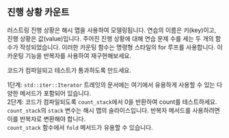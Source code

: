 ## 진행 상황 카운트

러스트링 진행 상황은 해시 맵을 사용하여 모델링됩니다. 연습의 이름은 키(key)이고, 진행 상황은 값(value)입니다. 주어진 진행 상황에 대해 연습 문제 수를 세는 두 개의 함수가 작성되었습니다. 이러한 카운팅 함수는 명령형 스타일의 for 루프를 사용합니다. 이 카운팅 기능을 반복자를 사용하여 재구현해보세요.

코드가 컴파일되고 테스트가 통과하도록 만드세요.

<div class="hint">1단계:
<code>std::iter::Iterator</code> 트레잇의 문서에는 여기에서 유용하게 사용할 수 있는 다양한 메서드가 포함되어 있습니다.
</div>

<div class="hint">
2단계:
코드가 컴파일되도록 <code>count_stack</code>에서 0을 반환하여 count를 테스트하세요.
</div>

<div class="hint"><code>count_stack</code>의 <code>stack</code> 변수는 해시 맵의 슬라이스입니다. 반복자 메서드를 사용하려면 이를 반복자로 변환해야 합니다.
</div>

<div class="hint"><code>count_stack</code> 함수에서 <code>fold</code> 메서드가 유용할 수 있습니다.</div>
